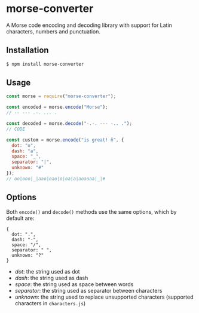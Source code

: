 # morse-converter

A Morse code encoding and decoding library with support for Latin characters, numbers and punctuation.

## Installation

```bash
$ npm install morse-converter
```

## Usage

```javascript
const morse = require("morse-converter");

const encoded = morse.encode("Morse");
// -- --- .-. ... .

const decoded = morse.decode("-.-. --- -.. .");
// CODE

const custom = morse.encode("is great! ñ", {
  dot: "o",
  dash: "a",
  space: "_",
  separator: "|",
  unknown: "#"
});
// oo|ooo|_|aao|oao|o|oa|a|aoaoaa|_|#
```

## Options

Both `encode()` and `decode()` methods use the same options, which by default are:

```
{
  dot: ".",
  dash: "-",
  space: "/",
  separator: " ",
  unknown: "?"
}
```

* *dot*: the string used as dot
* *dash*: the string used as dash
* *space*: the string used as space between words
* *separator*: the string used as separator between characters
* *unknown*: the string used to replace unsupported characters (supported characters in `characters.js`)
